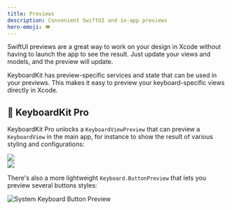 ```yaml
---
title: Previews
description: Convenient SwiftUI and in-app previews
hero-emoji: 👁
---
```


SwiftUI previews are a great way to work on your design in Xcode without having to launch the app to see the result. Just update your views and models, and the preview will update.

KeyboardKit has preview-specific services and state that can be used in your previews. This makes it easy to preview your keyboard-specific views directly in Xcode.


## 👑 KeyboardKit Pro

KeyboardKit Pro unlocks a `KeyboardViewPreview` that can preview a ``KeyboardView`` in the main app, for instance to show the result of various styling and configurations:

<div class="grid col2">
    <div><img src="{{page.assets}}keyboardview-english.jpg" /></div>
    <div><img src="{{page.assets}}keyboardviewpreview-theme.jpg" /></div>
</div>

There's also a more lightweight `Keyboard.ButtonPreview` that lets you preview several buttons styles:

![System Keyboard Button Preview]({{page.assets}}keyboardbuttonpreview.jpg)


[Pro]: /pro
